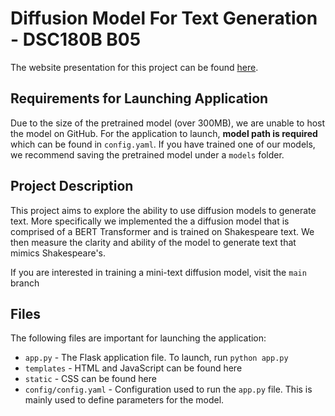 # Diffusion Model For Text Generation - DSC180B B05
The website presentation for this project can be found [here](https://xianyingkong.github.io/diffusion-text-generation/).

## Requirements for Launching Application
Due to the size of the pretrained model (over 300MB), we are unable to host the model on GitHub. For the application to launch, **model path is required** which can be found in `config.yaml`. If you have trained one of our models, we recommend saving the pretrained model under a `models` folder.

## Project Description
This project aims to explore the ability to use diffusion models to generate text. More specifically we implemented the a diffusion model that is comprised of a BERT Transformer and is trained on Shakespeare text. We then measure the clarity and ability of the model to generate text that mimics Shakespeare's.

If you are interested in training a mini-text diffusion model, visit the `main` branch

## Files
The following files are important for launching the application:

- `app.py` - The Flask application file. To launch, run `python app.py`
- `templates` - HTML and JavaScript can be found here
- `static` - CSS can be found here
- `config/config.yaml` - Configuration used to run the `app.py` file. This is mainly used to define parameters for the model.
